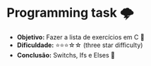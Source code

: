 # Programming task 🌩️

- **Objetivo:** Fazer a lista de exercícios em C 🧠
- **Dificuldade:** ⭐⭐⭐☆☆ (three star difficulty)
- **Conclusão:** Switchs, Ifs e Elses 🌱
